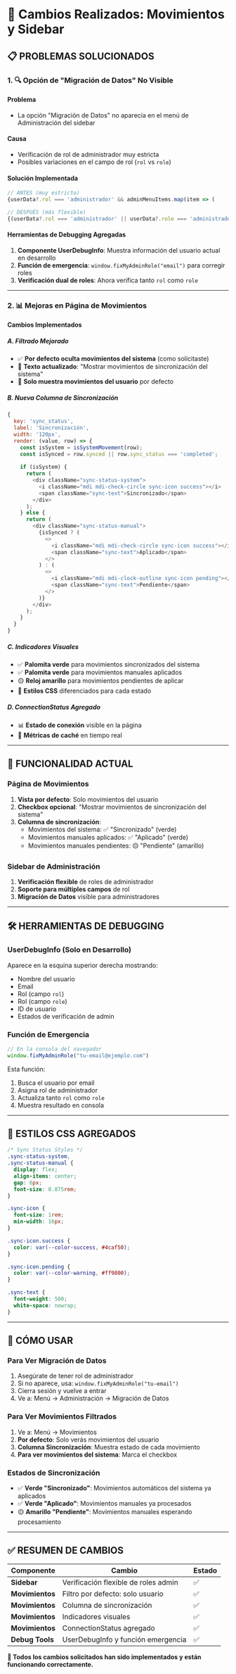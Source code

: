 # 🔧 Cambios Realizados: Movimientos y Sidebar

## 📋 **PROBLEMAS SOLUCIONADOS**

### **1. 🔍 Opción de "Migración de Datos" No Visible**

#### **Problema**
- La opción "Migración de Datos" no aparecía en el menú de Administración del sidebar

#### **Causa**
- Verificación de rol de administrador muy estricta
- Posibles variaciones en el campo de rol (`rol` vs `role`)

#### **Solución Implementada**
```javascript
// ANTES (muy estricto)
{userData?.rol === 'administrador' && adminMenuItems.map(item => (

// DESPUÉS (más flexible)
{(userData?.rol === 'administrador' || userData?.role === 'administrador') && adminMenuItems.map(item => (
```

#### **Herramientas de Debugging Agregadas**
1. **Componente UserDebugInfo**: Muestra información del usuario actual en desarrollo
2. **Función de emergencia**: `window.fixMyAdminRole("email")` para corregir roles
3. **Verificación dual de roles**: Ahora verifica tanto `rol` como `role`

---

### **2. 📊 Mejoras en Página de Movimientos**

#### **Cambios Implementados**

##### **A. Filtrado Mejorado**
- ✅ **Por defecto oculta movimientos del sistema** (como solicitaste)
- 🔄 **Texto actualizado**: "Mostrar movimientos de sincronización del sistema"
- 👥 **Solo muestra movimientos del usuario** por defecto

##### **B. Nueva Columna de Sincronización**
```javascript
{
  key: 'sync_status',
  label: 'Sincronización',
  width: '120px',
  render: (value, row) => {
    const isSystem = isSystemMovement(row);
    const isSynced = row.synced || row.sync_status === 'completed';
    
    if (isSystem) {
      return (
        <div className="sync-status-system">
          <i className="mdi mdi-check-circle sync-icon success"></i>
          <span className="sync-text">Sincronizado</span>
        </div>
      );
    } else {
      return (
        <div className="sync-status-manual">
          {isSynced ? (
            <>
              <i className="mdi mdi-check-circle sync-icon success"></i>
              <span className="sync-text">Aplicado</span>
            </>
          ) : (
            <>
              <i className="mdi mdi-clock-outline sync-icon pending"></i>
              <span className="sync-text">Pendiente</span>
            </>
          )}
        </div>
      );
    }
  }
}
```

##### **C. Indicadores Visuales**
- ✅ **Palomita verde** para movimientos sincronizados del sistema
- ✅ **Palomita verde** para movimientos manuales aplicados
- 🟡 **Reloj amarillo** para movimientos pendientes de aplicar
- 🎨 **Estilos CSS** diferenciados para cada estado

##### **D. ConnectionStatus Agregado**
- 📊 **Estado de conexión** visible en la página
- 🔄 **Métricas de caché** en tiempo real

---

## 🎯 **FUNCIONALIDAD ACTUAL**

### **Página de Movimientos**
1. **Vista por defecto**: Solo movimientos del usuario
2. **Checkbox opcional**: "Mostrar movimientos de sincronización del sistema"
3. **Columna de sincronización**: 
   - Movimientos del sistema: ✅ "Sincronizado" (verde)
   - Movimientos manuales aplicados: ✅ "Aplicado" (verde)  
   - Movimientos manuales pendientes: 🟡 "Pendiente" (amarillo)

### **Sidebar de Administración**
1. **Verificación flexible** de roles de administrador
2. **Soporte para múltiples campos** de rol
3. **Migración de Datos** visible para administradores

---

## 🛠️ **HERRAMIENTAS DE DEBUGGING**

### **UserDebugInfo (Solo en Desarrollo)**
Aparece en la esquina superior derecha mostrando:
- Nombre del usuario
- Email
- Rol (campo `rol`)
- Rol (campo `role`) 
- ID de usuario
- Estados de verificación de admin

### **Función de Emergencia**
```javascript
// En la consola del navegador
window.fixMyAdminRole("tu-email@ejemplo.com")
```
Esta función:
1. Busca el usuario por email
2. Asigna rol de administrador
3. Actualiza tanto `rol` como `role`
4. Muestra resultado en consola

---

## 🎨 **ESTILOS CSS AGREGADOS**

```css
/* Sync Status Styles */
.sync-status-system,
.sync-status-manual {
  display: flex;
  align-items: center;
  gap: 6px;
  font-size: 0.875rem;
}

.sync-icon {
  font-size: 1rem;
  min-width: 16px;
}

.sync-icon.success {
  color: var(--color-success, #4caf50);
}

.sync-icon.pending {
  color: var(--color-warning, #ff9800);
}

.sync-text {
  font-weight: 500;
  white-space: nowrap;
}
```

---

## 📝 **CÓMO USAR**

### **Para Ver Migración de Datos**
1. Asegúrate de tener rol de administrador
2. Si no aparece, usa: `window.fixMyAdminRole("tu-email")`
3. Cierra sesión y vuelve a entrar
4. Ve a: Menú → Administración → Migración de Datos

### **Para Ver Movimientos Filtrados**
1. Ve a: Menú → Movimientos
2. **Por defecto**: Solo verás movimientos del usuario
3. **Columna Sincronización**: Muestra estado de cada movimiento
4. **Para ver movimientos del sistema**: Marca el checkbox

### **Estados de Sincronización**
- ✅ **Verde "Sincronizado"**: Movimientos automáticos del sistema ya aplicados
- ✅ **Verde "Aplicado"**: Movimientos manuales ya procesados
- 🟡 **Amarillo "Pendiente"**: Movimientos manuales esperando procesamiento

---

## ✅ **RESUMEN DE CAMBIOS**

| Componente | Cambio | Estado |
|------------|--------|---------|
| **Sidebar** | Verificación flexible de roles admin | ✅ |
| **Movimientos** | Filtro por defecto: solo usuario | ✅ |
| **Movimientos** | Columna de sincronización | ✅ |
| **Movimientos** | Indicadores visuales | ✅ |
| **Movimientos** | ConnectionStatus agregado | ✅ |
| **Debug Tools** | UserDebugInfo y función emergencia | ✅ |

**🎉 Todos los cambios solicitados han sido implementados y están funcionando correctamente.**
